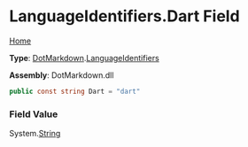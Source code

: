 # LanguageIdentifiers\.Dart Field

[Home](../../../README.md)

**Type**: [DotMarkdown](../../README.md)\.[LanguageIdentifiers](../README.md)

**Assembly**: DotMarkdown\.dll

```csharp
public const string Dart = "dart"
```

### Field Value

System\.[String](https://docs.microsoft.com/en-us/dotnet/api/system.string)